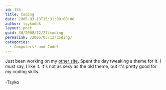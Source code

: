 ```yaml
---
id: 155
title: Coding
date: 2005-03-13T15:31:00+00:00
author: tsykoduk
layout: post
guid: 30/2008/12/27/coding
permalink: /2005/03/13/coding/
categories:
  - Computers! and Code!
---
```

Just been working on my <a href=http://www.nwgamers.org>other site</a>. Spent the day tweaking a theme for it. I must say, I like it. It's not as sexy as the old theme, but it's pretty good for my coding skills.<br /><br />-Tsyko